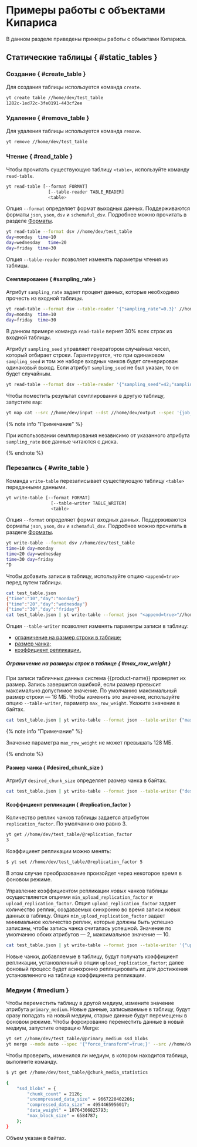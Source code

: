 # Примеры работы с объектами Кипариса

В данном разделе приведены примеры работы с объектами Кипариса.

## Статические таблицы { #static_tables }

### Создание { #create_table }

Для создания таблицы используется команда `create`.

```bash
yt create table //home/dev/test_table
1282c-1ed72c-3fe0191-443cf2ee
```

### Удаление { #remove_table }

Для удаления таблицы используется команда `remove`.

```bash
yt remove //home/dev/test_table
```

### Чтение { #read_table }

Чтобы прочитать существующую таблицу `<table>`, используйте команду `read-table`.

```bash
yt read-table [--format FORMAT]
                [--table-reader TABLE_READER]
                <table>
```

Опция `--format` определяет формат выходных данных. Поддерживаются форматы `json`, `yson`, `dsv` и `schemaful_dsv`. Подробнее можно прочитать в разделе [Форматы](../../../user-guide/storage/formats.md).

```bash
yt read-table --format dsv //home/dev/test_table
day=monday	time=10
day=wednesday	time=20
day=friday	time=30
```

Опция `--table-reader` позволяет изменять параметры чтения из таблицы.

#### Семплирование { #sampling_rate }

Атрибут `sampling_rate` задает процент данных, которые необходимо прочесть из входной таблицы.

```bash
yt read-table --format dsv --table-reader '{"sampling_rate"=0.3}' //home/dev/test_table
day=monday	time=10
day=friday	time=30
```

В данном примере команда `read-table` вернет 30% всех строк из входной таблицы.

Атрибут `sampling_seed` управляет генератором случайных чисел, который отбирает строки. Гарантируется, что при одинаковом `sampling_seed` и том же наборе входных чанков будет сгенерирован одинаковый выход. Если атрибут `sampling_seed` не был указан, то он будет случайным.

```bash
yt read-table --format dsv --table-reader '{"sampling_seed"=42;"sampling_rate"=0.3}' //home/dev/test_table
```

Чтобы поместить результат семплирования в другую таблицу, запустите `map`:

```bash
yt map cat --src //home/dev/input --dst //home/dev/output --spec '{job_io = {table_reader = {sampling_rate = 0.001}}}' --format yson
```

{% note info "Примечание" %}

При использовании семплирования независимо от указанного атрибута `sampling_rate` все данные читаются с диска.

{% endnote %}


### Перезапись { #write_table }

Команда `write-table` перезаписывает существующую таблицу `<table>` переданными данными.

```bash
yt write-table [--format FORMAT]
                 [--table-writer TABLE_WRITER]
                 <table>
```

Опция `--format` определяет формат входных данных. Поддерживаются форматы `json`, `yson`, `dsv` и `schemaful_dsv`. Подробнее можно прочитать в разделе [Форматы](../../../user-guide/storage/formats.md).

```bash
yt write-table --format dsv //home/dev/test_table
time=10	day=monday
time=20	day=wednesday
time=30 day=friday
^D
```

Чтобы добавить записи в таблицу, используйте опцию `<append=true>` перед путем таблицы.

```bash
cat test_table.json
{"time":"10","day":"monday"}
{"time":"20","day":"wednesday"}
{"time":"30","day":"friday"}
cat test_table.json | yt write-table --format json "<append=true>"//home/dev/test_table
```

Опция `--table-writer` позволяет изменять параметры записи в таблицу:

* [ограничение на размер строки в таблице;](#max_row_weight)
* [размер чанка;](#desired_chunk_size)
* [коэффициент репликации.](#replication_factor)

##### Ограничение на размеры строк в таблице { #max_row_weight }

При записи табличных данных система {{product-name}} проверяет их размер. Запись завершится ошибкой, если размер превысит максимально допустимое значение.
По умолчанию максимальный размер строки — 16 МБ. Чтобы изменить это значение, используйте опцию `--table-writer`, параметр `max_row_weight`. Укажите значение в байтах.

```bash
cat test_table.json | yt write-table --format json --table-writer {"max_row_weight"=33554432} //home/dev/test_table
```

{% note info "Примечание" %}

Значение параметра `max_row_weight` не может превышать 128 МБ.

{% endnote %}

#### Размер чанка { #desired_chunk_size }

Атрибут `desired_chunk_size` определяет размер чанка в байтах.

```bash
cat test_table.json | yt write-table --format json --table-writer {"desired_chunk_size"=1024} //home/dev/test_table
```

#### Коэффициент репликации { #replication_factor }

Количество реплик чанков таблицы задается атрибутом `replication_factor`. По умолчанию оно равно 3.
```bash
yt get //home/dev/test_table/@replication_factor
3
```

Коэффициент репликации можно менять:

```bash
$ yt set //home/dev/test_table/@replication_factor 5
```

В этом случае преобразование произойдет через некоторое время в фоновом режиме.

Управление коэффициентом репликации *новых* чанков таблицы осуществляется опциями `min_upload_replication_factor` и  `upload_replication_factor`. Опция `upload_replication_factor` задает количество реплик, создаваемых синхронно во время записи новых данных в таблицу. Опция `min_upload_replication_factor` задает минимальное количество реплик, которые должны быть успешно записаны, чтобы запись чанка считалась успешной. Значение по умолчанию обоих атрибутов — 2, максимальное значение — 10.

```bash
cat test_table.json | yt write-table --format json --table-writer '{"upload_replication_factor"=5;"min_upload_replication_factor"=3}' //home/dev/test_table
```

Новые чанки, добавляемые в таблицу, будут получать коэффициент репликации, установленный в опции `upload_replication_factor`; далее фоновый процесс будет асинхронно реплицировать их для достижения установленного на таблице коэффициента репликации.

### Медиум { #medium }

Чтобы переместить таблицу в другой медиум, измените значение атрибута `primary_medium`.
Новые данные, записываемые в таблицу, будут сразу попадать на новый медиум, старые данные будут перемещены в фоновом режиме.
Чтобы форсированно переместить данные в новый медиум, запустите операцию Merge:

```bash
yt set //home/dev/test_table/@primary_medium ssd_blobs
yt merge --mode auto --spec '{"force_transform"=true;}' --src //home/dev/test_table --dst //home/dev/test_table
```

Чтобы проверить, изменился ли медиум, в котором находится таблица, выполните команду.

```bash
$ yt get //home/dev/test_table/@chunk_media_statistics

{
    "ssd_blobs" = {
        "chunk_count" = 2126;
        "uncompressed_data_size" = 9667220402266;
        "compressed_data_size" = 4954465956017;
        "data_weight" = 10764306825793;
        "max_block_size" = 6584787;
    };
}
```
Объем указан в байтах.

